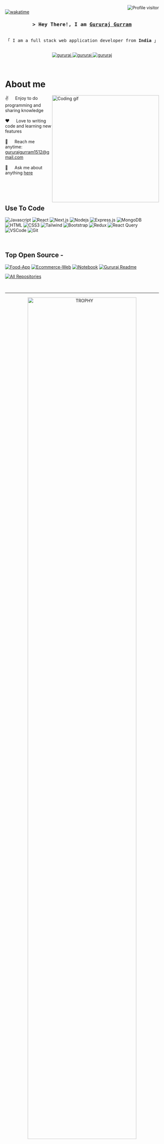 <a href="https://komarev.com/ghpvc/?username=gururaj1512">
  <img align="right" src="https://komarev.com/ghpvc/?username=gururaj1512&label=Visitors&color=0e75b6&style=flat" alt="Profile visitor" />
</a>


[![wakatime](https://wakatime.com/badge/user/018ea020-c9a5-4d2b-b665-16ae826093bc.svg)](https://wakatime.com/@artemis_09)

<!-- Intro  -->
<h3 align="center">
        <samp>&gt; Hey There!, I am
                <b><a target="_blank" href="https://gururaj1512.com">Gururaj Gurram</a></b>
        </samp>
</h3>


<p align="center"> 
  <samp>
    <br>
    「 I am a full stack web application developer from <b>India</b> 」
    <br>
    <br>
  </samp>
</p>

<p align="center">
 <a href="https://gururaj1512" target="blank">
  <img src="https://img.shields.io/badge/Website-DC143C?style=for-the-badge&logo=medium&logoColor=white" alt="gururaj" />
 </a>
 <a href="https://www.linkedin.com/in/gururaj-gurram-58b625276/" target="_blank">
  <img src="https://img.shields.io/badge/LinkedIn-0077B5?style=for-the-badge&logo=linkedin&logoColor=white" alt="gururaj"/>
 </a>
 <a href="https://www.instagram.com/gururajgurram_09/" target="_blank">
  <img src="https://img.shields.io/badge/Instagram-fe4164?style=for-the-badge&logo=instagram&logoColor=white" alt="gururaj" />
 </a>
</p>
<br />

<!-- About Section -->
 # About me
 
<p>
 <img align="right" width="350" src="/assets/programmer.gif" alt="Coding gif" />
  
 ✌️ &emsp; Enjoy to do programming and sharing knowledge <br/><br/>
 ❤️ &emsp; Love to writing code and learning new features<br/><br/>
 📧 &emsp; Reach me anytime: gururajgurram1512@gmail.com<br/><br/>
 💬 &emsp; Ask me about anything [here](https://github.com/gururaj1512/gururaj1512/issues)

</p>

<br/>
<br/>
<br/>

## Use To Code

![Javascript](https://img.shields.io/badge/Javascript-F0DB4F?style=for-the-badge&labelColor=black&logo=javascript&logoColor=F0DB4F)
![React](https://img.shields.io/badge/-React-61DBFB?style=for-the-badge&labelColor=black&logo=react&logoColor=61DBFB)
![Next.js](https://img.shields.io/badge/next.js-000000?style=for-the-badge&logo=nextdotjs&logoColor=white)
![Nodejs](https://img.shields.io/badge/Nodejs-3C873A?style=for-the-badge&labelColor=black&logo=node.js&logoColor=3C873A)
![Express.js](https://img.shields.io/badge/Express.js-000000?style=for-the-badge&logo=express&logoColor=white)
![MongoDB](https://img.shields.io/badge/MongoDB-4EA94B?style=for-the-badge&logo=mongodb&logoColor=white)
![HTML](https://img.shields.io/badge/HTML5-E34F26?style=for-the-badge&logo=html5&logoColor=white)
![CSS3](https://img.shields.io/badge/CSS3-1572B6?style=for-the-badge&logo=css3&logoColor=white)
![Tailwind](https://img.shields.io/badge/Tailwind_CSS-092749?style=for-the-badge&logo=tailwindcss&logoColor=06B6D4&labelColor=000000)
![Bootstrap](https://img.shields.io/badge/Bootstrap-563D7C?style=for-the-badge&logo=bootstrap&logoColor=white)
![Redux](https://img.shields.io/badge/Redux-593D88?style=for-the-badge&logo=redux&logoColor=white)
![React Query](https://img.shields.io/badge/-React_Query-FF4154?style=for-the-badge&logo=react%20query&logoColor=white)
![VSCode](https://img.shields.io/badge/Visual_Studio-0078d7?style=for-the-badge&logo=visual%20studio&logoColor=white)
![Git](https://img.shields.io/badge/Git-F05032?style=for-the-badge&logo=git&logoColor=white)

<br/>

## Top Open Source -
[![Food-App](https://github-readme-stats.vercel.app/api/pin/?username=gururaj1512&repo=Backend-FoodApp&border_color=7F3FBF&bg_color=0D1117&title_color=C9D1D9&text_color=8B949E&icon_color=7F3FBF)](https://github.com/gururaj1512/Backend-FoodApp)
[![Ecommerce-Web](https://github-readme-stats.vercel.app/api/pin/?username=gururaj1512&repo=E-commerce-Web&border_color=7F3FBF&bg_color=0D1117&title_color=C9D1D9&text_color=8B949E&icon_color=7F3FBF)](https://github.com/gururaj1512/E-commerce-Web)
[![iNotebook](https://github-readme-stats.vercel.app/api/pin/?username=gururaj1512&repo=iNotebook&border_color=7F3FBF&bg_color=0D1117&title_color=C9D1D9&text_color=8B949E&icon_color=7F3FBF)](https://github.com/gururaj1512/iNotebook)
[![Gururaj Readme](https://github-readme-stats.vercel.app/api/pin/?username=gururaj1512&repo=gururaj1512&border_color=7F3FBF&bg_color=0D1117&title_color=C9D1D9&text_color=8B949E&icon_color=7F3FBF)](https://github.com/gururaj1512/gururaj1512)

<p align="left">
  <a href="https://github.com/gururaj1512?tab=repositories" target="_blank"><img alt="All Repositories" title="All Repositories" src="https://img.shields.io/badge/-All%20Repos-2962FF?style=for-the-badge&logo=koding&logoColor=white"/></a>
</p>

<br/>
<hr/>
<!--- trophy (start) -->
<div align="center">
  <a href="https://github.com/ryo-ma/github-profile-trophy" title="Go to Source">
      <img align="center" width="84%" src="https://github-profile-trophy.vercel.app/?username=gururaj1512&amp;theme=radical&amp;row=1&amp;column=7&amp;margin-h=15&amp;margin-w=5&amp;no-bg=true" alt="TROPHY">
    </a>
</div>
<!--- trophy (start) -->
<hr/>
<br/>

<p align="center">
  <a href="https://git.io/streak-stats">
    <img src="https://github-readme-streak-stats.herokuapp.com?user=gururaj1512" alt="GitHub Streak" />
  </a>
</p>

<p align="center">
  <a href="https://github.com/gururaj1512">
    <img src="https://github-profile-summary-cards.vercel.app/api/cards/profile-details?username=gururaj1512&theme=radical" alt="Gururaj's GitHub Contribution"/>
  </a>
</p>

<a> 
    <a href="https://github.com/gururaj1512"><img alt="Gururaj's Github Stats" src="https://denvercoder1-github-readme-stats.vercel.app/api?username=gururaj1512&show_icons=true&count_private=true&theme=react&border_color=7F3FBF&bg_color=0D1117&title_color=F85D7F&icon_color=F8D866" height="192px" width="49.5%"/></a>
  <a href="https://github.com/gururaj1512"><img alt="Gururaj's Top Languages" src="https://denvercoder1-github-readme-stats.vercel.app/api/top-langs/?username=gururaj1512&langs_count=8&layout=compact&theme=react&border_color=7F3FBF&bg_color=0D1117&title_color=F85D7F&icon_color=F8D866" height="192px" width="49.5%"/></a>
  <br/>
</a>


![Gururaj's Graph](https://github-readme-activity-graph.vercel.app/graph?username=gururaj1512&custom_title=Gururaj's%20GitHub%20Activity%20Graph&bg_color=0D1117&color=7F3FBF&line=7F3FBF&point=7F3FBF&area_color=FFFFFF&title_color=FFFFFF&area=true)
